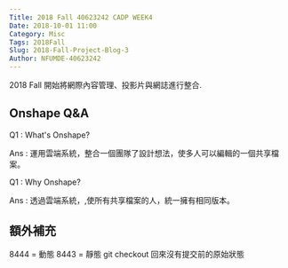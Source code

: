 ```yaml
---
Title: 2018 Fall 40623242 CADP WEEK4
Date: 2018-10-01 11:00
Category: Misc
Tags: 2018Fall
Slug: 2018-Fall-Project-Blog-3
Author: NFUMDE-40623242
---
```


2018 Fall 開始將網際內容管理、投影片與網誌進行整合.

<!-- PELICAN_END_SUMMARY -->

Onshape Q&A
----

Q1 : What's Onshape?

Ans : 運用雲端系統，整合一個團隊了設計想法，使多人可以編輯的一個共享檔案。

Q1 : Why Onshape?

Ans : 透過雲端系統，,使所有共享檔案的人，統一擁有相同版本。

額外補充
----

8444 = 動態
8443 = 靜態
git checkout 回來沒有提交前的原始狀態